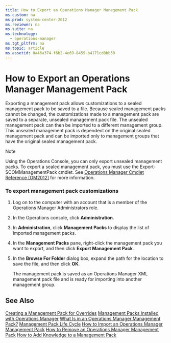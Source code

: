 ```yaml
---
title: How to Export an Operations Manager Management Pack
ms.custom: na
ms.prod: system-center-2012
ms.reviewer: na
ms.suite: na
ms.technology: 
  - operations-manager
ms.tgt_pltfrm: na
ms.topic: article
ms.assetid: 0a46a374-f6b2-4e69-8459-b4171cd8bb30
---
```

# How to Export an Operations Manager Management Pack
Exporting a management pack allows customizations to a sealed management pack to be saved to a file. Because sealed management packs cannot be changed, the customizations made to a management pack are saved to a separate, unsealed management pack file. The unsealed management pack can then be imported to a different management group. This unsealed management pack is dependent on the original sealed management pack and can be imported only to management groups that have the original sealed management pack.

> [!NOTE]
> Using the Operations Console, you can only export unsealed management packs. To export a sealed management pack, you must use the Export\-SCOMManagementPack cmdlet. See [Operations Manager Cmdlet Reference \[OM2012\]](assetId:///b38f41d8-8e7c-4b56-82b1-95af6527b8a4) for more information.

### To export management pack customizations

1.  Log on to the computer with an account that is a member of the Operations Manager Administrators role.

2.  In the Operations console, click **Administration**.

3.  In **Administration**, click **Management Packs** to display the list of imported management packs.

4.  In the **Management Packs** pane, right\-click the management pack you want to export, and then click **Export Management Pack**.

5.  In the **Browse For Folder** dialog box, expand the path for the location to save the file, and then click **OK**.

    The management pack is saved as an Operations Manager XML management pack file and is ready for importing into another management group.

## See Also
[Creating a Management Pack for Overrides](Creating-a-Management-Pack-for-Overrides.md)
[Management Packs Installed with Operations Manager](Management-Packs-Installed-with-Operations-Manager.md)
[What Is in an Operations Manager Management Pack?](What-Is-in-an-Operations-Manager-Management-Pack-.md)
[Management Pack Life Cycle](Management-Pack-Life-Cycle.md)
[How to Import an Operations Manager Management Pack](How-to-Import-an-Operations-Manager-Management-Pack.md)
[How to Remove an Operations Manager Management Pack](How-to-Remove-an-Operations-Manager-Management-Pack.md)
[How to Add Knowledge to a Management Pack](How-to-Add-Knowledge-to-a-Management-Pack.md)


